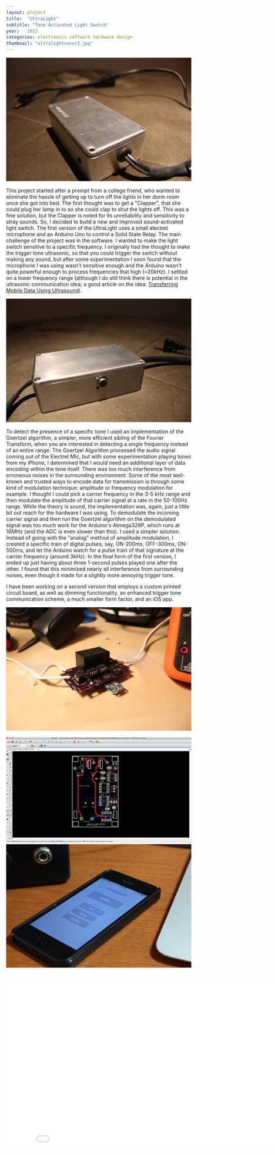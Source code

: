 ```yaml
---
layout: project
title:  "UltraLight"
subtitle: "Tone Activated Light Switch"
year:   2013
categories: electronics software hardware design
thumbnail: "ultralightcover3.jpg"
---
```


![alt text](/assets/ultralightv1.jpg)


This project started after a prompt from a college friend, who wanted to eliminate the hassle of getting up to turn off the lights in her dorm room once she got into bed. The first thought was to get a "Clapper", that she could plug her lamp in to so she could clap to shut the lights off. This was a fine solution, but the Clapper is noted for its unreliability and sensitivity to stray sounds. So, I decided to build a new and improved sound-activated light switch. The first version of the UltraLight uses a small electret microphone and an Arduino Uno to control a Solid State Relay. The main challenge of the project was in the software. I wanted to make the light switch sensitive to a specific frequency. I originally had the thought to make the trigger tone ultrasonic, so that you could trigger the switch without making any sound, but after some experimentation I soon found that the microphone I was using wasn't sensitive enough and the Arduino wasn't quite powerful enough to process frequencies that high (~20kHz). I settled on a lower frequency range (although I do still think there is potential in the ultrasonic communication idea; a good article on the idea: <a href="http://rnd.azoft.com/mobile-app-transering-data-using-ultrasound/">Transferring Mobile Data Using Ultrasound</a>).

![alt text](/assets/ulightv1mic.jpg)



To detect the presence of a specific tone I used an implementation of the Goertzel algorithm, a simpler, more efficient sibling of the Fourier Transform, when you are interested in detecting a single frequency instead of an entire range.
The Goertzel Algorithm processed the audio signal coming out of the Electret Mic, but with some experimentation playing tones from my iPhone, I determined that I would need an additional layer of data encoding within the tone itself. There was too much interference from erroneous noises in the surrounding environment. Some of the most well-known and trusted ways to encode data for transmission is through some kind of modulation technique: amplitude or frequency modulation for example. I thought I could pick a carrier frequency in the 3-5 kHz range and then modulate the amplitude of that carrier signal at a rate in the 50-100Hz range. While the theory is sound, the implementation was, again, just a little bit out reach for the hardware I was using. To demodulate the incoming carrier signal and then run the Goertzel algorithm on the demodulated signal was too much work for the Arduino's Atmega328P, which runs at 16MHz (and the ADC is even slower than this). I used a simpler solution. Instead of going with the "analog" method of amplitude modulation, I created a specific train of digital pulses, say, ON-200ms, OFF-300ms, ON-500ms, and let the Arduino watch for a pulse train of that signature at the carrier frequency (around 3kHz). In the final form of the first version, I ended up just having about three 1-second pulses played one after the other. I found that this minimized nearly all interference from surrounding noises, even though it made for a slightly more annoying trigger tone.


I have been working on a second version that employs a custom printed circuit board, as well as dimming functionality, an enhanced trigger tone communication scheme, a much smaller form factor, and an iOS app.



![alt text](/assets/ulightv2.jpg)

![alt text](/assets/ulighteagle.jpg)
![alt text](/assets/ulightapp.jpg)

<iframe width="853" height="480" src="//www.youtube.com/embed/ahf3DxUIGtE" frameborder="0" allowfullscreen></iframe>


